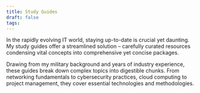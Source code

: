 ```yaml
---
title: Study Guides
draft: false
tags:
---
```

In the rapidly evolving IT world, staying up-to-date is crucial yet daunting. My study guides offer a streamlined solution – carefully curated resources condensing vital concepts into comprehensive yet concise packages.

Drawing from my military background and years of industry experience, these guides break down complex topics into digestible chunks. From networking fundamentals to cybersecurity practices, cloud computing to project management, they cover essential technologies and methodologies.
